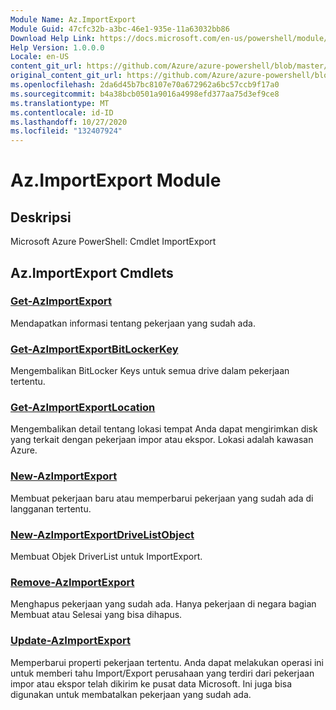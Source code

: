```yaml
---
Module Name: Az.ImportExport
Module Guid: 47cfc32b-a3bc-46e1-935e-11a63032bb86
Download Help Link: https://docs.microsoft.com/en-us/powershell/module/az.importexport
Help Version: 1.0.0.0
Locale: en-US
content_git_url: https://github.com/Azure/azure-powershell/blob/master/src/ImportExport/help/Az.ImportExport.md
original_content_git_url: https://github.com/Azure/azure-powershell/blob/master/src/ImportExport/help/Az.ImportExport.md
ms.openlocfilehash: 2da6d45b7bc8107e70a672962a6bc57ccb9f17a0
ms.sourcegitcommit: b4a38bcb0501a9016a4998efd377aa75d3ef9ce8
ms.translationtype: MT
ms.contentlocale: id-ID
ms.lasthandoff: 10/27/2020
ms.locfileid: "132407924"
---
```

# Az.ImportExport Module
## Deskripsi
Microsoft Azure PowerShell: Cmdlet ImportExport

## Az.ImportExport Cmdlets
### [Get-AzImportExport](Get-AzImportExport.md)
Mendapatkan informasi tentang pekerjaan yang sudah ada.

### [Get-AzImportExportBitLockerKey](Get-AzImportExportBitLockerKey.md)
Mengembalikan BitLocker Keys untuk semua drive dalam pekerjaan tertentu.

### [Get-AzImportExportLocation](Get-AzImportExportLocation.md)
Mengembalikan detail tentang lokasi tempat Anda dapat mengirimkan disk yang terkait dengan pekerjaan impor atau ekspor.
Lokasi adalah kawasan Azure.

### [New-AzImportExport](New-AzImportExport.md)
Membuat pekerjaan baru atau memperbarui pekerjaan yang sudah ada di langganan tertentu.

### [New-AzImportExportDriveListObject](New-AzImportExportDriveListObject.md)
Membuat Objek DriverList untuk ImportExport.

### [Remove-AzImportExport](Remove-AzImportExport.md)
Menghapus pekerjaan yang sudah ada.
Hanya pekerjaan di negara bagian Membuat atau Selesai yang bisa dihapus.

### [Update-AzImportExport](Update-AzImportExport.md)
Memperbarui properti pekerjaan tertentu.
Anda dapat melakukan operasi ini untuk memberi tahu Import/Export perusahaan yang terdiri dari pekerjaan impor atau ekspor telah dikirim ke pusat data Microsoft.
Ini juga bisa digunakan untuk membatalkan pekerjaan yang sudah ada.

